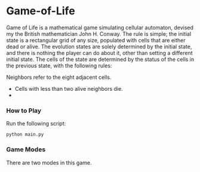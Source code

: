 # Game-of-Life
Game of Life is a mathematical game simulating cellular automaton, devised my the British mathematician John H. Conway. The rule is simple; the initial state is a rectangular grid of any size, populated with cells that are either dead or alive. The evolution states are solely determined by the initial state, and there is nothing the player can do about it, other than setting a different initial state. The cells of the state are determined by the status of the cells in the previous state, with the following rules:

Neighbors refer to the eight adjacent cells.
* Cells with less than two alive neighbors die.
* 

### How to Play
Run the following script:
```
python main.py
```

### Game Modes
There are two modes in this game.

